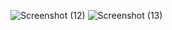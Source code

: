 ![Screenshot (12)](https://github.com/user-attachments/assets/332410b2-1756-4b2d-9019-ce9bc452207b)
![Screenshot (13)](https://github.com/user-attachments/assets/8b73be48-e075-472e-a7a0-8ad3134e7e33)
